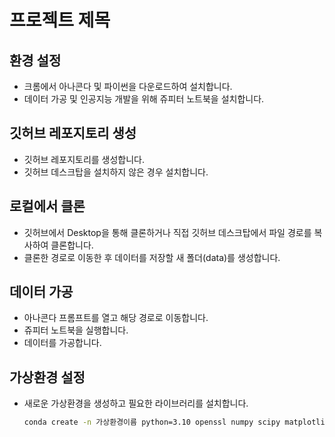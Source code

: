 # 프로젝트 제목

## 환경 설정

- 크롬에서 아나콘다 및 파이썬을 다운로드하여 설치합니다.
- 데이터 가공 및 인공지능 개발을 위해 쥬피터 노트북을 설치합니다.

## 깃허브 레포지토리 생성

- 깃허브 레포지토리를 생성합니다.
- 깃허브 데스크탑을 설치하지 않은 경우 설치합니다.

## 로컬에서 클론

- 깃허브에서 Desktop을 통해 클론하거나 직접 깃허브 데스크탑에서 파일 경로를 복사하여 클론합니다.
- 클론한 경로로 이동한 후 데이터를 저장할 새 폴더(data)를 생성합니다.

## 데이터 가공

- 아나콘다 프롬프트를 열고 해당 경로로 이동합니다.
- 쥬피터 노트북을 실행합니다.
- 데이터를 가공합니다.

## 가상환경 설정

- 새로운 가상환경을 생성하고 필요한 라이브러리를 설치합니다.
  ```bash
  conda create -n 가상환경이름 python=3.10 openssl numpy scipy matplotlib ipython scikit-learn pandas pillow jupyter seaborn
